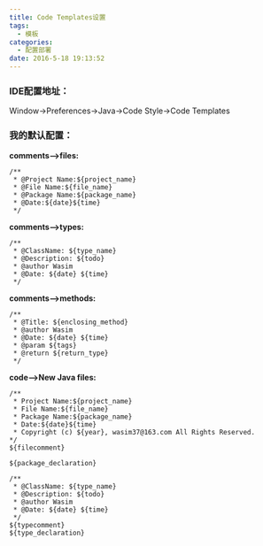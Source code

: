 ```yaml
---
title: Code Templates设置
tags:
  - 模板
categories:
  - 配置部署
date: 2016-5-18 19:13:52
---
```


### IDE配置地址：
Window->Preferences->Java->Code Style->Code Templates

### 我的默认配置：
**comments-->files:**
```
/**
 * @Project Name:${project_name}
 * @File Name:${file_name}
 * @Package Name:${package_name}
 * @Date:${date}${time}
 */
```

**comments-->types:**
```
/**
 * @ClassName: ${type_name}
 * @Description: ${todo}
 * @author Wasim
 * @Date: ${date} ${time}
 */
```
<!-- more -->
**comments-->methods:**
```
/**
 * @Title: ${enclosing_method}
 * @author Wasim
 * @Date: ${date} ${time}
 * @param ${tags}
 * @return ${return_type}
 */
```

**code-->New Java files:**
```
/** 
 * Project Name:${project_name} 
 * File Name:${file_name} 
 * Package Name:${package_name} 
 * Date:${date}${time} 
 * Copyright (c) ${year}, wasim37@163.com All Rights Reserved. 
*/  
${filecomment}  
  
${package_declaration} 

/**
 * @ClassName: ${type_name}
 * @Description: ${todo}
 * @author Wasim
 * @Date: ${date} ${time}
 */
${typecomment}  
${type_declaration}  
```
